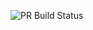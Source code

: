![PR Build Status](https://github.com/megjafari/template/actions/workflows/pull_request_check.yml/badge.svg)

